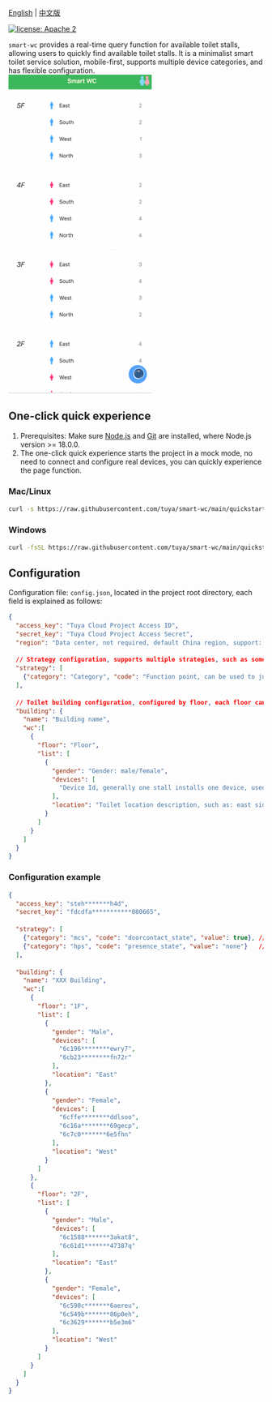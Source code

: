 [English](README.md) | [中文版](README_zh.md)

[![license: Apache 2](https://img.shields.io/badge/license-Apache%202-green)](https://github.com/tuya/smart-wc/blob/main/LICENSE 'License')

`smart-wc` provides a real-time query function for available toilet stalls, allowing users to quickly find available toilet stalls. It is a minimalist smart toilet service solution, mobile-first, supports multiple device categories, and has flexible configuration.  
![GIF demo](./public/demo-en.gif)

## One-click quick experience
1. Prerequisites: Make sure [Node.js](https://nodejs.org/) and [Git](https://git-scm.com/) are installed, where Node.js version >= 18.0.0.
2. The one-click quick experience starts the project in a mock mode, no need to connect and configure real devices, you can quickly experience the page function.

### Mac/Linux
```bash
curl -s https://raw.githubusercontent.com/tuya/smart-wc/main/quickstart.sh | bash
```

### Windows
```bash
curl -fsSL https://raw.githubusercontent.com/tuya/smart-wc/main/quickstart.sh | bash
```

## Configuration
Configuration file: `config.json`, located in the project root directory, each field is explained as follows:
```json
{
  "access_key": "Tuya Cloud Project Access ID", 
  "secret_key": "Tuya Cloud Project Access Secret",
  "region": "Data center, not required, default China region, support: CN-China, US-West, UEAZ-East US, EU-Europe, WEAZ-West Europe, IND-India",

  // Strategy configuration, supports multiple strategies, such as some stalls are judged by door magnetic switches, some are judged by infrared sensors, and some are judged by human presence sensors
  "strategy": [
    {"category": "Category", "code": "Function point, can be used to judge whether there are people/no people", "value": "Represents the status value when there are no people, indicating that the current stall is free"}
  ],

  // Toilet building configuration, configured by floor, each floor can configure multiple toilets, each toilet can configure multiple stalls
  "building": {
    "name": "Building name",
    "wc":[
      {
        "floor": "Floor",
        "list": [
          {
            "gender": "Gender: male/female",
            "devices": [
              "Device Id, generally one stall installs one device, used to judge whether there are people/no people in the stall"
            ],
            "location": "Toilet location description, such as: east side"
          }
        ]
      }
    ]
  }
}
```  

### Configuration example
```json
{
  "access_key": "steh*******h4d",
  "secret_key": "fdcdfa***********080665",

  "strategy": [
    {"category": "mcs", "code": "doorcontact_state", "value": true}, // Door magnetic device
    {"category": "hps", "code": "presence_state", "value": "none"}   // Human presence sensor device
  ],

  "building": {
    "name": "XXX Building",
    "wc":[
      {
        "floor": "1F",
        "list": [
          {
            "gender": "Male",
            "devices": [
              "6c196********ewry7",
              "6cb23********fn72r"
            ],
            "location": "East"
          },
          {
            "gender": "Female",
            "devices": [
              "6cffe********ddlsoo",
              "6c16a********69gecp",
              "6c7c0*******6e5fhn"
            ],
            "location": "West"
          }
        ]
      },
      {
        "floor": "2F",
        "list": [
          {
            "gender": "Male",
            "devices": [
              "6c1588*******3akat8",
              "6c61d1*******47387q"
            ],
            "location": "East"
          },
          {
            "gender": "Female",
            "devices": [
              "6c590c*******6aereu",
              "6c549b*******86p0eh",
              "6c3629*******b5e3m6"
            ],
            "location": "West"
          }
        ]
      }
    ]
  }
}
```